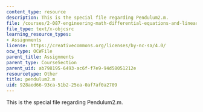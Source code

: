 ```yaml
---
content_type: resource
description: This is the special file regarding Pendulum2.m.
file: /courses/2-087-engineering-math-differential-equations-and-linear-algebra-fall-2014/928aed6693ca51b225ea0af7af0a2709_pendulum2.m
file_type: text/x-objcsrc
learning_resource_types:
- Assignments
license: https://creativecommons.org/licenses/by-nc-sa/4.0/
ocw_type: OCWFile
parent_title: Assignments
parent_type: CourseSection
parent_uid: ab798195-6493-ac6f-f7e9-94d58051212e
resourcetype: Other
title: pendulum2.m
uid: 928aed66-93ca-51b2-25ea-0af7af0a2709
---
```

This is the special file regarding Pendulum2.m.